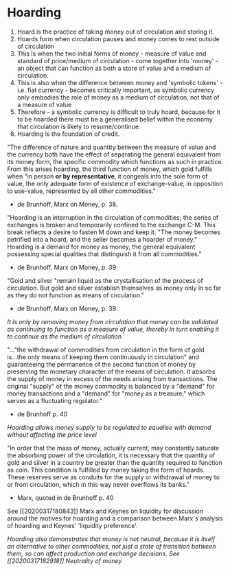# Hoarding

1. Hoard is the practice of taking money out of circulation and storing it.
2. Hoards form when circulation pauses and money comes to rest outside of circulation
3. This is when the two initial forms of money - measure of value and standard of price/medium of circulation - come together into 'money' - an object that can function as both a store of value and a medium of circulation.
4. This is also when the difference between money and 'symbolic tokens' - i.e. fiat currency - becomes critically important, as symbolic currency only embodies the role of money as a medium of circulation, not that of a measure of value 
5. Therefore - a symbolic currency is difficult to truly hoard, because for it to be hoarded there must be a generalised belief within the economy that circulation is likely to resume/continue.
6. Hoarding is the foundation of credit.


"The difference of nature and quantity between the measure of value and the currency both have the effect of separating the general equivalent from its money form, the specific commodity which functions as such in practice. From this arises hoarding, the third function of money, which gold fulfills when "in person **or by representative**, it congeals into the sole form of value, the only adequate form of existence of exchange-value, in opposition to use-value, represented by all other commodities."
- de Brunhoff, Marx on Money, p. 38.

"Hoarding is an interruption in the circulation of commodities; the series of exchanges is broken and temporarily confined to the exchange C-M. This break reflects a desire to fasten M down and keep it. "The money becomes petrified into a hoard, and the seller becomes a hoarder of money." Hoarding is a demand for money as money, the general equivalent possessing special qualities that distinguish it from all commodities."
- de Brunhoff, Marx on Money, p. 39

"Gold and silver "remain liquid as the crystallisation of the process of circulation. But gold and silver establish themselves as money only in so far as they do not function as means of circulation."
- de Brunhoff, Marx on Money, p. 39.

*It is only by removing money from circulation that money can be validated as continuing to function as a measure of value, thereby in turn enabling it to continue as the medium of circulation*

"..."the withdrawal of commodities from circulation in the form of gold is...the only means of keeping them continuously in circulation" and guaranteeing the permanence of the second function of money by preserving the monetary character of the means of circulation. It absorbs the supply of money in excess of the needs arising from transactions. The original "supply" of the money commodity is balanced by a "demand" for money transactions and a "demand" for "money as a treasure," which serves as a fluctuating regulator."

- de Brunhoff p. 40

*Hoarding allows money supply to be regulated to equalise with demand without affecting the price level*

"In order that the mass of money, actually current, may constantly saturate the absorbing power of the circulation, it is necessary that the quantity of gold and silver in a country be greater than the quantity required to function as coin. This condition is fulfilled by money taking the form of hoards. These reserves serve as conduits for the supply or withdrawal of money to or from circulation, which in this way never overflows its banks."

- Marx, quoted in de Brunhoff p. 40

See [[20200317180843]] Marx and Keynes on liquidity for discussion around the motives for hoarding and a comparison between Marx's analysis of hoarding and Keynes' 'liquidity preference'.

*Hoarding also demonstrates that money is not neutral, because it is itself an alternative to other commodities, not just a state of transition between them, so can affect production and exchange decisions. See [[20200317182918]] Neutrality of money*